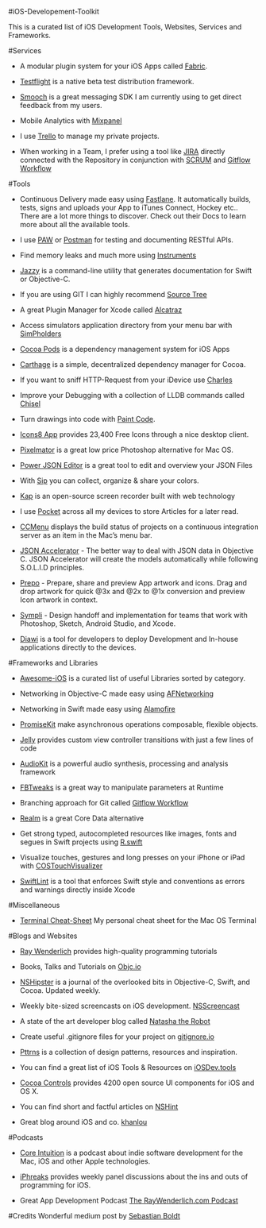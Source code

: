 #iOS-Developement-Toolkit

This is a curated list of iOS Development Tools, Websites, Services and Frameworks.

#Services
* A modular plugin system for your iOS Apps called [Fabric](https://get.fabric.io).

* [Testflight](https://developer.apple.com/testflight/) is a native beta test distribution framework.

* [Smooch](https://smooch.io) is a great messaging SDK I am currently using to get direct feedback from my users.

* Mobile Analytics with [Mixpanel](https://mixpanel.com)

* I use [Trello](https://trello.com) to manage my private projects.

* When working in a Team, I prefer using a tool like [JIRA](https://de.atlassian.com/software/jira) directly connected with the Repository in conjunction with [SCRUM](https://en.wikipedia.org/wiki/Scrum_%28software_development%29) and [Gitflow Workflow](https://www.atlassian.com/git/tutorials/comparing-workflows)


#Tools

* Continuous Delivery made easy using [Fastlane](https://fastlane.tools). It automatically builds, tests, signs and uploads your App to iTunes Connect, Hockey etc.. There are a lot more things to discover. Check out their Docs to learn more about all the available tools.

* I use [PAW](https://paw.cloud) or [Postman](https://chrome.google.com/webstore/detail/postman/fhbjgbiflinjbdggehcddcbncdddomop) for testing and documenting RESTful APIs.

* Find memory leaks and much more using [Instruments](https://developer.apple.com/library/content/documentation/DeveloperTools/Conceptual/InstrumentsUserGuide/index.html)

* [Jazzy](https://github.com/realm/jazzy) is a command-line utility that generates documentation for Swift or Objective-C.

* If you are using GIT I can highly recommend [Source Tree](https://www.sourcetreeapp.com)

* A great Plugin Manager for Xcode called [Alcatraz](http://alcatraz.io)

* Access simulators application directory from your menu bar with [SimPholders](https://simpholders.com)

* [Cocoa Pods](https://cocoapods.org) is a dependency management system for iOS Apps

* [Carthage](https://github.com/Carthage/Carthage) is a simple, decentralized dependency manager for Cocoa.

* If you want to sniff HTTP-Request from your iDevice use [Charles](https://www.charlesproxy.com)

* Improve your Debugging with a collection of LLDB commands called [Chisel](https://github.com/facebook/chisel)

* Turn drawings into code with [Paint Code](https://www.paintcodeapp.com).

* [Icons8 App](https://icons8.com) provides 23,400 Free Icons through a nice desktop client.

* [Pixelmator](http://www.pixelmator.com/mac/) is a great low price Photoshop alternative for Mac OS.

* [Power JSON Editor](https://tickplant.com/powerjsoneditor/) is a great tool to edit and overview your JSON Files

* With [Sip](http://sipapp.io) you can collect, organize & share your colors.

* [Kap](https://getkap.co) is an open-source screen recorder built with web technology

* I use [Pocket](https://getpocket.com) across all my devices to store Articles for a later read.

* [CCMenu](https://itunes.apple.com/de/app/ccmenu/id603117688?mt=12) displays the build status of projects on a continuous integration server as an item in the Mac’s menu bar.

* [JSON Accelerator](https://itunes.apple.com/in/app/json-accelerator/id1198949505?mt=12) - The better way to deal with JSON data in Objective C. JSON Accelerator will create the models automatically while following S.O.L.I.D principles.

* [Prepo](https://itunes.apple.com/us/app/prepo/id476533227?mt=12) - Prepare, share and preview App artwork and icons. Drag and drop artwork for quick @3x and @2x to @1x conversion and preview Icon artwork in context.

* [Sympli](https://sympli.io) - Design handoff and implementation for teams that work with Photoshop, Sketch, Android Studio, and Xcode. 

* [Diawi](https://www.diawi.com) is a tool for developers to deploy Development and In-house applications directly to the devices.

#Frameworks and Libraries

* [Awesome-iOS](https://github.com/vsouza/awesome-ios) is a curated list of useful Libraries sorted by category.

* Networking in Objective-C made easy using [AFNetworking](https://github.com/AFNetworking/AFNetworking)

* Networking in Swift made easy using [Alamofire](https://github.com/Alamofire/Alamofire)

* [PromiseKit](http://promisekit.org) make asynchronous operations composable, flexible objects.

* [Jelly](https://github.com/irshadpc/Jelly) provides custom view controller transitions with just a few lines of code

* [AudioKit](http://audiokit.io) is a powerful audio synthesis, processing and analysis framework

* [FBTweaks](https://github.com/facebook/Tweaks) is a great way to manipulate parameters at Runtime

* Branching approach for Git called [Gitflow Workflow](https://www.atlassian.com/git/tutorials/comparing-workflows)

* [Realm](https://realm.io/docs/swift/latest/) is a great Core Data alternative

* Get strong typed, autocompleted resources like images, fonts and segues in Swift projects using [R.swift](https://github.com/mac-cain13/R.swift)

* Visualize touches, gestures and long presses on your iPhone or iPad with [COSTouchVisualizer](https://github.com/conopsys/COSTouchVisualizer)

* [SwiftLint](https://github.com/realm/SwiftLint) is a tool that enforces Swift style and conventions as errors and warnings directly inside Xcode

#Miscellaneous

* [Terminal Cheat-Sheet](https://github.com/irshadpc/Terminal-Cheatsheet) My personal cheat sheet for the Mac OS Terminal

#Blogs and Websites

* [Ray Wenderlich](https://www.raywenderlich.com) provides high-quality programming tutorials

* Books, Talks and Tutorials on [Objc.io](https://www.objc.io)

* [NSHipster](http://nshipster.com) is a journal of the overlooked bits in Objective-C, Swift, and Cocoa. Updated weekly.

* Weekly bite-sized screencasts on iOS development. [NSScreencast](http://nsscreencast.com/episodes)

* A state of the art developer blog called [Natasha the Robot](https://www.natashatherobot.com)

* Create useful .gitignore files for your project on [gitignore.io](https://www.gitignore.io)

* [Pttrns](https://pttrns.com) is a collection of design patterns, resources and inspiration.

* You can find a great list of iOS Tools & Resources on [iOSDev.tools](https://iosdev.tools)

* [Cocoa Controls](https://www.cocoacontrols.com) provides 4200 open source UI components 
for iOS and OS X.

* You can find short and factful articles on [NSHint](http://nshint.io)

* Great blog around iOS and co. [khanlou](http://khanlou.com)

#Podcasts

* [Core Intuition](http://www.coreint.org) is a podcast about indie software development for the Mac, iOS and other Apple technologies.

* [iPhreaks](https://devchat.tv/iphreaks/) provides weekly panel discussions about the ins and outs of programming for iOS.

* Great App Development Podcast [The RayWenderlich.com Podcast](https://www.raywenderlich.com/rwpodcast)

#Credits 
Wonderful medium post by [Sebastian Boldt](https://twitter.com/sebastianboldt)
